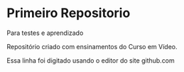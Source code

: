 # Primeiro Repositorio
Para testes e aprendizado

Repositório criado com ensinamentos do Curso em Vídeo.

Essa linha foi digitado usando o editor do site github.com
